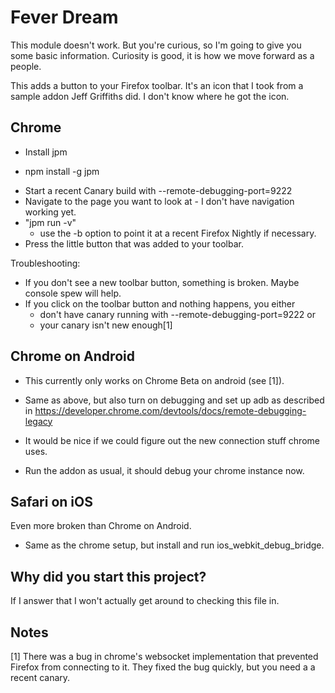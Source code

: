 Fever Dream
===========

This module doesn't work.  But you're curious, so I'm going to give you some
basic information.  Curiosity is good, it is how we move forward as a people.

This adds a button to your Firefox toolbar.  It's an icon that I took from
a sample addon Jeff Griffiths did.  I don't know where he got the icon.

Chrome
------

* Install jpm
-   npm install -g jpm
* Start a recent Canary build with --remote-debugging-port=9222
* Navigate to the page you want to look at - I don't have navigation working yet.
* "jpm run -v"
  - use the -b option to point it at a recent Firefox Nightly if necessary.
* Press the little button that was added to your toolbar.

Troubleshooting:
* If you don't see a new toolbar button, something is broken.  Maybe console
spew will help.
* If you click on the toolbar button and nothing happens, you either
  - don't have canary running with --remote-debugging-port=9222 or
  - your canary isn't new enough[1]

Chrome on Android
-----------------

* This currently only works on Chrome Beta on android (see [1]).
* Same as above, but also turn on debugging and set up adb as described in
https://developer.chrome.com/devtools/docs/remote-debugging-legacy

* It would be nice if we could figure out the new connection stuff chrome uses.
* Run the addon as usual, it should debug your chrome instance now.

Safari on iOS
-------------

Even more broken than Chrome on Android.

* Same as the chrome setup, but install and run ios_webkit_debug_bridge.

Why did you start this project?
-------------------------------

If I answer that I won't actually get around to checking this file in.

Notes
-----

[1] There was a bug in chrome's websocket implementation that prevented
Firefox from connecting to it.  They fixed the bug quickly, but you need a
a recent canary.
